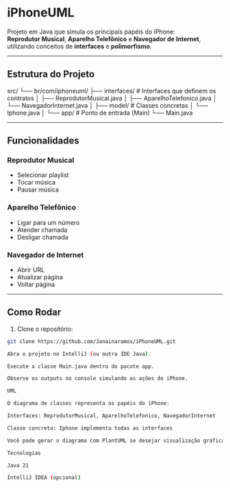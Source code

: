 # iPhoneUML

Projeto em Java que simula os principais papéis do iPhone:  
**Reprodutor Musical**, **Aparelho Telefônico** e **Navegador de Internet**, utilizando conceitos de **interfaces** e **polimorfismo**.

---

## Estrutura do Projeto
src/
└── br/com/iphoneuml/
├── interfaces/ # Interfaces que definem os contratos
│ ├── ReprodutorMusical.java
│ ├── AparelhoTelefonico.java
│ └── NavegadorInternet.java
│
├── model/ # Classes concretas
│ └── Iphone.java
│
└── app/ # Ponto de entrada (Main)
└── Main.java


---

## Funcionalidades

### Reprodutor Musical
- Selecionar playlist
- Tocar música
- Pausar música

### Aparelho Telefônico
- Ligar para um número
- Atender chamada
- Desligar chamada

### Navegador de Internet
- Abrir URL
- Atualizar página
- Voltar página

---

## Como Rodar

1. Clone o repositório:

```bash
git clone https://github.com/Janainaramos/iPhoneUML.git

Abra o projeto no IntelliJ (ou outra IDE Java).

Execute a classe Main.java dentro do pacote app.

Observe os outputs no console simulando as ações do iPhone.

UML

O diagrama de classes representa os papéis do iPhone:

Interfaces: ReprodutorMusical, AparelhoTelefonico, NavegadorInternet

Classe concreta: Iphone implementa todas as interfaces

Você pode gerar o diagrama com PlantUML se desejar visualização gráfica.

Tecnologias

Java 21

IntelliJ IDEA (opcional)



